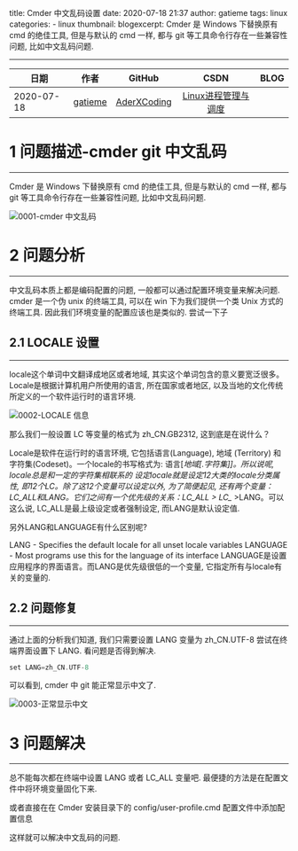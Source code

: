 title: Cmder 中文乱码设置
date: 2020-07-18 21:37
author: gatieme
tags: linux
categories:
        - linux
thumbnail:
blogexcerpt: Cmder 是 Windows 下替换原有 cmd 的绝佳工具, 但是与默认的 cmd 一样, 都与 git 等工具命令行存在一些兼容性问题, 比如中文乱码问题.

---


| 日期 | 作者 | GitHub| CSDN | BLOG |
| ------- |:-------:|:-------:|:-------:|:-------:|
| 2020-07-18 |  [gatieme](https://blog.csdn.net/gatieme/article/details/106315848) | [AderXCoding](https://github.com/gatieme/AderXCoding/blob/master/system/tools/cmder/README.md) | [Linux进程管理与调度](http://blog.csdn.net/gatieme/article/details/51456569) |


# 1    问题描述-cmder git 中文乱码
-------



Cmder 是 Windows 下替换原有 cmd 的绝佳工具, 但是与默认的 cmd 一样, 都与 git 等工具命令行存在一些兼容性问题, 比如中文乱码问题.




![0001-cmder 中文乱码](https://raw.githubusercontent.com/gatieme/AderXCoding/master/system/tools/cmder/1.png)





# 2    问题分析
-------

中文乱码本质上都是编码配置的问题, 一般都可以通过配置环境变量来解决问题.
cmder 是一个伪 unix 的终端工具, 可以在 win 下为我们提供一个类 Unix 方式的终端工具. 因此我们环境变量的配置应该也是类似的. 尝试一下子

## 2.1 LOCALE 设置
-------



locale这个单词中文翻译成地区或者地域, 其实这个单词包含的意义要宽泛很多。Locale是根据计算机用户所使用的语言, 所在国家或者地区, 以及当地的文化传统所定义的一个软件运行时的语言环境.

![0002-LOCALE 信息](https://raw.githubusercontent.com/gatieme/AderXCoding/master/system/tools/cmder/2.png)

那么我们一般设置 LC 等变量的格式为 zh_CN.GB2312, 这到底是在说什么？ 

Locale是软件在运行时的语言环境, 它包括语言(Language), 地域 (Territory) 和字符集(Codeset)。一个locale的书写格式为: 语言[_地域[.字符集]]。所以说呢, locale总是和一定的字符集相联系的
设定locale就是设定12大类的locale分类属性, 即12个LC_*。除了这12个变量可以设定以外, 为了简便起见, 还有两个变量：LC_ALL和LANG。它们之间有一个优先级的关系：LC_ALL > LC_* >LANG。可以这么说, LC_ALL是最上级设定或者强制设定, 而LANG是默认设定值.

另外LANG和LANGUAGE有什么区别呢?

LANG - Specifies the default locale for all unset locale variables
LANGUAGE - Most programs use this for the language of its interface
LANGUAGE是设置应用程序的界面语言。而LANG是优先级很低的一个变量, 它指定所有与locale有关的变量的.




## 2.2 问题修复
-------

通过上面的分析我们知道, 我们只需要设置 LANG 变量为 zh_CN.UTF-8
尝试在终端界面设置下 LANG. 看问题是否得到解决.

```cpp
set LANG=zh_CN.UTF-8
```



可以看到,  cmder 中 git 能正常显示中文了.


![0003-正常显示中文](https://raw.githubusercontent.com/gatieme/AderXCoding/master/system/tools/cmder/3.png)

# 3 问题解决
-------

总不能每次都在终端中设置 LANG 或者 LC_ALL 变量吧. 最便捷的方法是在配置文件中将环境变量固化下来.

或者直接在在 Cmder 安装目录下的 config/user-profile.cmd 配置文件中添加配置信息


这样就可以解决中文乱码的问题.